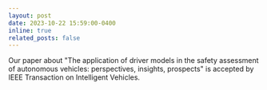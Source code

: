 ```yaml
---
layout: post
date: 2023-10-22 15:59:00-0400
inline: true
related_posts: false
---
```


Our paper about "The application of driver models in the safety assessment of autonomous vehicles: perspectives, insights, prospects" is accepted by IEEE Transaction on Intelligent Vehicles.
